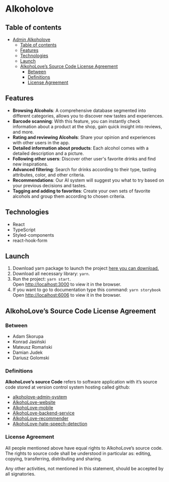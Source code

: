 # Alkoholove

## Table of contents

- [Admin Alkoholove](#admin-alkoholove)
  - [Table of contents](#table-of-contents)
  - [Features](#features)
  - [Technologies](#technologies)
  - [Launch](#launch)
  - [AlkohoLove’s Source Code License Agreement](#alkoholoves-source-code-license-agreement)
    - [Between](#between)
    - [Definitions](#definitions)
    - [License Agreement](#license-agreement)
   
## Features

- **Browsing Alcohols**: A comprehensive database segmented into different categories, allows you to discover new tastes and experiences.
- **Barcode scanning**: With this feature, you can instantly check information about a product at the shop, gain quick insight into reviews, and more.
- **Rating and reviewing Alcohols**: Share your opinion and experiences with other users in the app.
- **Detailed information about products**: Each alcohol comes with a detailed description and a picture.
- **Following other users**: Discover other user's favorite drinks and find new inspirations.
- **Advanced filtering**: Search for drinks according to their type, tasting attributes, color, and other criteria.
- **Recommendations**: Our AI system will suggest you what to try based on your previous decisions and tastes.
- **Tagging and adding to favorites**: Create your own sets of favorite alcohols and group them according to chosen criteria.

## Technologies

- React
- TypeScript
- Styled-components
- react-hook-form

## Launch

1. Download yarn package to launch the project [here you can download.](https://classic.yarnpkg.com/lang/en/docs/install/#windows-stable)
2. Download all necessary library: `yarn`.
3. Run the project: `yarn start`. \
   Open [http://localhost:3000](http://localhost:3000) to view it in the browser.
4. If you want to go to documentation type this command: `yarn storybook` \
   Open [http://localhost:6006](http://localhost:6006) to view it in the browser.

## AlkohoLove’s Source Code License Agreement

### Between

- Adam Skorupa
- Konrad Jasiński
- Mateusz Romański
- Damian Judek
- Dariusz Golomski

### Definitions

**AlkohoLove’s source Code** refers to software application with it’s source code stored at version control system hosting called github:

- [alkoholove-admin-system](https://github.com/dar-gol/alkoholove-admin-system)
- [AlkohoLove-website](https://github.com/dar-gol/alkoholove-website)
- [AlkohoLove-mobile](https://github.com/DamianJudek/AlkohoLove-mobile)
- [AlkohoLove-backend-service](https://github.com/matixezor/AlkohoLove-backend-service)
- [AlkohoLove-recommender](https://github.com/matixezor/AlkohoLove-recommender)
- [AlkohoLove-hate-speech-detection](https://github.com/Hiiiiiku/AlkohoLove-hate-speech-detection)

### License Agreement

All people mentioned above have equal rights to AlkohoLove’s source code.
The rights to source code shall be understood in particular as: editing, copying, transferring, distributing and sharing.

Any other activities, not mentioned in this statement, should be accepted by all signatories.
